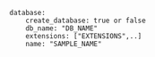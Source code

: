     database:
        create_database: true or false
        db_name: "DB_NAME"
        extensions: ["EXTENSIONS",..]
        name: "SAMPLE_NAME"
